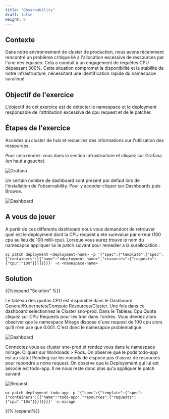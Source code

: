```yaml
---
title: "Observability"
draft: false
weight: 0
---
```



## Contexte 

Dans notre environnement de cluster de production, nous avons récemment rencontré un problème critique lié à l'allocation excessive de ressources par l'une des équipes. Cela a conduit à un engagement de requêtes CPU dépassant 300%. Cette situation compromet la disponibilité et la stabilité de notre infrastructure, nécessitant une identification rapide du namespace suralloué.

## Objectif de l'exercice 

L'objectif de cet exercice est de détecter le namespace et le deployment responsable de l'attribution excessive de cpu request et de le patcher.

## Étapes de l'exercice 

Accédez au cluster de hub et recueillez des informations sur l'utilisation des ressources.

Pour cela rendez-vous dans la section Infrastructure et cliquez sur Grafana (en haut a gauche).

![Grafana](/OPP-2023-lab-instruction.github.io/images/grafana-access.png)

Un certain nombre de dashboard sont present par defaut lors de l'installation de l'observability. Pour y acceder cliquer sur Dashboards puis Browse.

![Dashboard](/OPP-2023-lab-instruction.github.io/images/browse-dashboard.png)

## A vous de jouer 

A partir de ces differents dashboard nous vous demandont de retrouver quel est le deployment dont la CPU request a ete surevalue par erreur (100 cpu au lieu de 100 milli-cpu). Lorsque vous aurez trouve le nom du namesapce appliquer lui le patch suivant pour remedier a la surallocation : 

```shell
oc patch deployment <deployment-name> -p '{"spec":{"template":{"spec":{"containers":[{"name":"<deployment-name>","resources":{"requests":{"cpu":"10m"}}}]}}}}' -n <namespace-name>
```

## Solution

{{%expand "Solution" %}}

Le tableau des quotas CPU est disponible dans le Dashboard General/Kubernetes/Compute Resources/Cluster. Une fois dans ce dashboard selectionnez le Cluster sno-prod. Dans le Tableau Cpu Quota cliquez sur CPU Requests pour les trier dans l'ordres. Vous devriez alors observer que le namespace Mirage dispose d'une request de 100 cpu alors qu'il n'en use que 0.001. C'est donc le namesapce problematique.


![Dashboard](/OPP-2023-lab-instruction.github.io/images/tableau-cpu.png)

Connectez vous au cluster sno-prod et rendez vous dans le namespace mirage. Cliquez sur Workloads > Pods. On observe que le pods todo-app est au statut Pending car les noeuds de dispose pas d'assez de resources pour repondre a notre request. On observe que le Deployement qui lui est associe est todo-app. Il ne nous reste donc plus qu'a appliquer le patch suivant.

![Request](/OPP-2023-lab-instruction.github.io/images/resource-request.png)

```shell
oc patch deployment todo-app -p '{"spec":{"template":{"spec":{"containers":[{"name":"todo-app","resources":{"requests":{"cpu":"10m"}}}]}}}}' -n mirage
```

{{% /expand%}}











